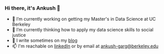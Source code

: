 ### Hi there, it's Ankush 👋

<!--
**garg-ankush/garg-ankush** is a ✨ _special_ ✨ repository because its `README.md` (this file) appears on your GitHub profile.

Here are some ideas to get you started:

- 🔭 I’m currently working on ...
- 🌱 I’m currently learning ...
- 👯 I’m looking to collaborate on ...
- 🤔 I’m looking for help with ...
- 💬 Ask me about ...
- 📫 How to reach me: ...
- 😄 Pronouns: ...
- ⚡ Fun fact: ...
-->

- 🔭 I’m currently working on getting my Master's in Data Science at UC Berkeley
- 🌱 I’m currently thinking how to apply my data science skills to social justice
- 💬 I write sometimes on my [blog](https://ankushgarg.super.site/)
- 📫 I'm reachable on [linkedIn](https://www.linkedin.com/in/garg-ankush/) or by email at ankush-garg@berkeley.edu

